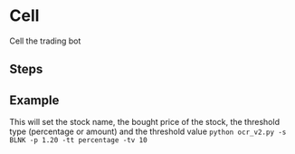 # Cell
Cell the trading bot

## Steps

## Example
This will set the stock name, the bought price of the stock, the threshold type (percentage or amount) and the threshold value
`python ocr_v2.py -s BLNK -p 1.20 -tt percentage -tv 10`

